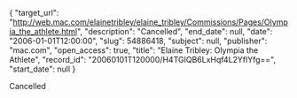 {
  "target_url": "http://web.mac.com/elainetribley/elaine_tribley/Commissions/Pages/Olympia_the_athlete.html", 
  "description": "Cancelled", 
  "end_date": null, 
  "date": "2006-01-01T12:00:00", 
  "slug": 54886418, 
  "subject": null, 
  "publisher": "mac.com", 
  "open_access": true, 
  "title": "Elaine Tribley: Olympia the Athlete", 
  "record_id": "20060101T120000/H4TGIQB6LxHqf4L2YflYfg==", 
  "start_date": null
}

Cancelled